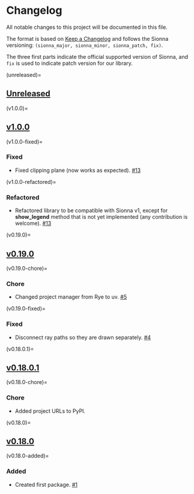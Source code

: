 # Changelog

All notable changes to this project will be documented in this file.

The format is based on [Keep a Changelog](https://keepachangelog.com/en/1.0.0/)
and follows the Sionna versioning:
`(sionna_major, sionna_minor, sionna_patch, fix)`.

The three first parts indicate the official supported version of
Sionna, and `fix` is used to indicate patch version
for our library.

<!-- start changelog -->

(unreleased)=
## [Unreleased](https://github.com/jeertmans/sionna-vispy/compare/v1.0.0...HEAD)

(v1.0.0)=
## [v1.0.0](https://github.com/jeertmans/sionna-vispy/compare/v0.19.0...v1.0.0)

(v1.0.0-fixed)=
### Fixed

- Fixed clipping plane (now works as expected).
  [#13](https://github.com/jeertmans/sionna-vispy/pull/13)

(v1.0.0-refactored)=
### Refactored

- Refactored library to be compatible with Sionna v1,
  except for **show_legend** method that is not yet implemented
  (any contribution is welcome).
  [#13](https://github.com/jeertmans/sionna-vispy/pull/13)

(v0.19.0)=
## [v0.19.0](https://github.com/jeertmans/sionna-vispy/compare/v0.18.0.1...v0.19.0)

(v0.19.0-chore)=
### Chore

- Changed project manager from Rye to uv.
  [#5](https://github.com/jeertmans/sionna-vispy/pull/5)

(v0.19.0-fixed)=
### Fixed

- Disconnect ray paths so they are drawn separately.
  [#4](https://github.com/jeertmans/sionna-vispy/pull/4)

(v0.18.0.1)=
## [v0.18.0.1](https://github.com/jeertmans/sionna-vispy/compare/v0.18.0...v0.18.0.1)

(v0.18.0-chore)=
### Chore

- Added project URLs to PyPI.

(v0.18.0)=
## [v0.18.0](https://github.com/jeertmans/sionna-vispy/commits/v0.18.0)

(v0.18.0-added)=
### Added

- Created first package.
  [#1](https://github.com/jeertmans/sionna-vispy/pull/1)

<!-- end changelog -->
